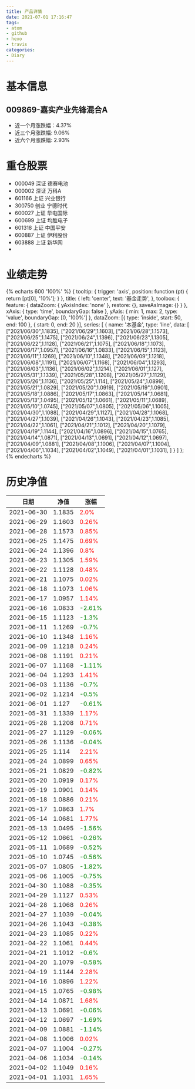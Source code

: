 ```yaml
---
title: 产品详情
date: 2021-07-01 17:16:47
tags:
- atom
- github
- hexo
- travis
categories:
- Diary
---
```


# 基本信息
## 009869-嘉实产业先锋混合A
- 近一个月涨跌幅：4.37%
- 近三个月涨跌幅: 9.06%
- 近六个月涨跌幅: 2.93%

# 重仓股票
- 000049 深证 德赛电池
- 000002 深证 万科A
- 601166 上证 兴业银行
- 300750 创业 宁德时代
- 600027 上证 华电国际
- 600699 上证 均胜电子
- 601318 上证 中国平安
- 600887 上证 伊利股份
- 603888 上证 新华网
- 
# 业绩走势

{% echarts 600 '100%' %}
{
  tooltip: {
        trigger: 'axis',
        position: function (pt) {
            return [pt[0], '10%'];
        }
    },
    title: {
        left: 'center',
        text: '基金走势',
    },
    toolbox: {
        feature: {
            dataZoom: {
                yAxisIndex: 'none'
            },
            restore: {},
            saveAsImage: {}
        }
    },
    xAxis: {
        type: 'time',
        boundaryGap: false
    },
    yAxis: {
        min: 1,
        max: 2,
        type: 'value',
        boundaryGap: [0, '100%']
    },
    dataZoom: [{
        type: 'inside',
        start: 50,
        end: 100
    }, {
        start: 0,
        end: 20
    }],
    series: [
        {
            name: '本基金',
            type: 'line',
            data: [
["2021/06/30",1.1835],
["2021/06/29",1.1603],
["2021/06/28",1.1573],
["2021/06/25",1.1475],
["2021/06/24",1.1396],
["2021/06/23",1.1305],
["2021/06/22",1.1128],
["2021/06/21",1.1075],
["2021/06/18",1.1073],
["2021/06/17",1.0957],
["2021/06/16",1.0833],
["2021/06/15",1.1123],
["2021/06/11",1.1269],
["2021/06/10",1.1348],
["2021/06/09",1.1218],
["2021/06/08",1.1191],
["2021/06/07",1.1168],
["2021/06/04",1.1293],
["2021/06/03",1.1136],
["2021/06/02",1.1214],
["2021/06/01",1.127],
["2021/05/31",1.1339],
["2021/05/28",1.1208],
["2021/05/27",1.1129],
["2021/05/26",1.1136],
["2021/05/25",1.114],
["2021/05/24",1.0899],
["2021/05/21",1.0829],
["2021/05/20",1.0919],
["2021/05/19",1.0901],
["2021/05/18",1.0886],
["2021/05/17",1.0863],
["2021/05/14",1.0681],
["2021/05/13",1.0495],
["2021/05/12",1.0661],
["2021/05/11",1.0689],
["2021/05/10",1.0745],
["2021/05/07",1.0805],
["2021/05/06",1.1005],
["2021/04/30",1.1088],
["2021/04/29",1.1127],
["2021/04/28",1.1068],
["2021/04/27",1.1039],
["2021/04/26",1.1043],
["2021/04/23",1.1085],
["2021/04/22",1.1061],
["2021/04/21",1.1012],
["2021/04/20",1.1079],
["2021/04/19",1.1144],
["2021/04/16",1.0896],
["2021/04/15",1.0765],
["2021/04/14",1.0871],
["2021/04/13",1.0691],
["2021/04/12",1.0697],
["2021/04/09",1.0881],
["2021/04/08",1.1006],
["2021/04/07",1.1004],
["2021/04/06",1.1034],
["2021/04/02",1.1049],
["2021/04/01",1.1031],
]
        }
    ]
};
{% endecharts %}

# 历史净值

| 日期 | 净值 | 涨幅 |
| --- | --- | --- |
|2021-06-30|1.1835|<font color=red>2.0%</font>|
|2021-06-29|1.1603|<font color=red>0.26%</font>|
|2021-06-28|1.1573|<font color=red>0.85%</font>|
|2021-06-25|1.1475|<font color=red>0.69%</font>|
|2021-06-24|1.1396|<font color=red>0.8%</font>|
|2021-06-23|1.1305|<font color=red>1.59%</font>|
|2021-06-22|1.1128|<font color=red>0.48%</font>|
|2021-06-21|1.1075|<font color=red>0.02%</font>|
|2021-06-18|1.1073|<font color=red>1.06%</font>|
|2021-06-17|1.0957|<font color=red>1.14%</font>|
|2021-06-16|1.0833|<font color=green>-2.61%</font>|
|2021-06-15|1.1123|<font color=green>-1.3%</font>|
|2021-06-11|1.1269|<font color=green>-0.7%</font>|
|2021-06-10|1.1348|<font color=red>1.16%</font>|
|2021-06-09|1.1218|<font color=red>0.24%</font>|
|2021-06-08|1.1191|<font color=red>0.21%</font>|
|2021-06-07|1.1168|<font color=green>-1.11%</font>|
|2021-06-04|1.1293|<font color=red>1.41%</font>|
|2021-06-03|1.1136|<font color=green>-0.7%</font>|
|2021-06-02|1.1214|<font color=green>-0.5%</font>|
|2021-06-01|1.127|<font color=green>-0.61%</font>|
|2021-05-31|1.1339|<font color=red>1.17%</font>|
|2021-05-28|1.1208|<font color=red>0.71%</font>|
|2021-05-27|1.1129|<font color=green>-0.06%</font>|
|2021-05-26|1.1136|<font color=green>-0.04%</font>|
|2021-05-25|1.114|<font color=red>2.21%</font>|
|2021-05-24|1.0899|<font color=red>0.65%</font>|
|2021-05-21|1.0829|<font color=green>-0.82%</font>|
|2021-05-20|1.0919|<font color=red>0.17%</font>|
|2021-05-19|1.0901|<font color=red>0.14%</font>|
|2021-05-18|1.0886|<font color=red>0.21%</font>|
|2021-05-17|1.0863|<font color=red>1.7%</font>|
|2021-05-14|1.0681|<font color=red>1.77%</font>|
|2021-05-13|1.0495|<font color=green>-1.56%</font>|
|2021-05-12|1.0661|<font color=green>-0.26%</font>|
|2021-05-11|1.0689|<font color=green>-0.52%</font>|
|2021-05-10|1.0745|<font color=green>-0.56%</font>|
|2021-05-07|1.0805|<font color=green>-1.82%</font>|
|2021-05-06|1.1005|<font color=green>-0.75%</font>|
|2021-04-30|1.1088|<font color=green>-0.35%</font>|
|2021-04-29|1.1127|<font color=red>0.53%</font>|
|2021-04-28|1.1068|<font color=red>0.26%</font>|
|2021-04-27|1.1039|<font color=green>-0.04%</font>|
|2021-04-26|1.1043|<font color=green>-0.38%</font>|
|2021-04-23|1.1085|<font color=red>0.22%</font>|
|2021-04-22|1.1061|<font color=red>0.44%</font>|
|2021-04-21|1.1012|<font color=green>-0.6%</font>|
|2021-04-20|1.1079|<font color=green>-0.58%</font>|
|2021-04-19|1.1144|<font color=red>2.28%</font>|
|2021-04-16|1.0896|<font color=red>1.22%</font>|
|2021-04-15|1.0765|<font color=green>-0.98%</font>|
|2021-04-14|1.0871|<font color=red>1.68%</font>|
|2021-04-13|1.0691|<font color=green>-0.06%</font>|
|2021-04-12|1.0697|<font color=green>-1.69%</font>|
|2021-04-09|1.0881|<font color=green>-1.14%</font>|
|2021-04-08|1.1006|<font color=red>0.02%</font>|
|2021-04-07|1.1004|<font color=green>-0.27%</font>|
|2021-04-06|1.1034|<font color=green>-0.14%</font>|
|2021-04-02|1.1049|<font color=red>0.16%</font>|
|2021-04-01|1.1031|<font color=red>1.65%</font>|
